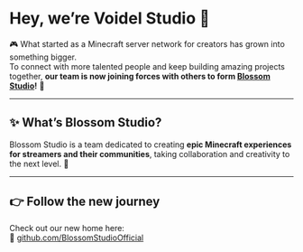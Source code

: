 # Hey, we’re Voidel Studio 👋

🎮 What started as a Minecraft server network for creators has grown into something bigger.  
To connect with more talented people and keep building amazing projects together, **our team is now joining forces with others to form [Blossom Studio](https://github.com/BlossomStudioOfficial)!** 🌸

---

## ✨ What’s Blossom Studio?
Blossom Studio is a team dedicated to creating **epic Minecraft experiences for streamers and their communities**, taking collaboration and creativity to the next level. 🚀  

---

## 👉 Follow the new journey
Check out our new home here:  
🔗 [github.com/BlossomStudioOfficial](https://github.com/BlossomStudioOfficial)  
